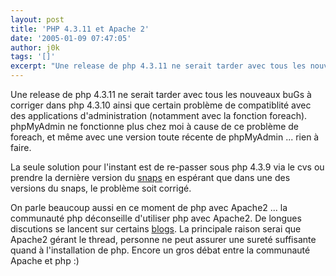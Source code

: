 ```yaml
---
layout: post
title: 'PHP 4.3.11 et Apache 2'
date: '2005-01-09 07:47:05'
author: j0k
tags: '[]'
excerpt: "Une release de php 4.3.11 ne serait tarder avec tous les nouveaux buGs à corriger dans php 4.3.10 ainsi que certain problème de compatiblité avec des applications d'administration (notamment avec la fonction foreach).   phpMyAdmin ne fonctionne plus chez moi à cause de ce problème de foreach, et même avec une version toute récente de phpMyAdmin ... rien à faire.  \n    …"
---
```


Une release de php 4.3.11 ne serait tarder avec tous les nouveaux buGs à corriger dans php 4.3.10 ainsi que certain problème de compatiblité avec des applications d'administration (notamment avec la fonction foreach).   phpMyAdmin ne fonctionne plus chez moi à cause de ce problème de foreach, et même avec une version toute récente de phpMyAdmin ... rien à faire.

La seule solution pour l'instant est de re-passer sous php 4.3.9 via le cvs ou prendre la dernière version du [snaps](http://snaps.php.net/) en espérant que dans une des versions du snaps, le problème soit corrigé.

On parle beaucoup aussi en ce moment de php avec Apache2 ... la communauté php déconseille d'utiliser php avec Apache2. De longues discutions se lancent sur certains [blogs](http://shiflett.org/archive/86). La principale raison serai que Apache2 gérant le thread, personne ne peut assurer une sureté suffisante quand à l'installation de php.    Encore un gros débat entre la communauté Apache et php :)
